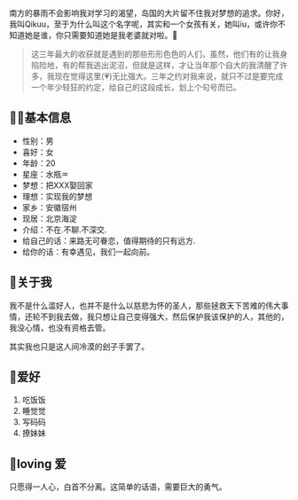   南方的暴雨不会影响我对学习的渴望，岛国的大片留不住我对梦想的追求。你好，我叫Qikuu，至于为什么叫这个名字呢，其实和一个女孩有关，她叫iu，或许你不知道她是谁，你只需要知道她是我老婆就对啦。🙉
  >这三年最大的收获就是遇到的那些形形色色的人们，虽然，他们有的让我身陷险地，有的帮我逃出泥沼，但就是这样，才让当年那个自大的我清醒了许多，我现在觉得这里(💗)无比强大。三年之约对我来说，就只不过是要完成一个年少轻狂的约定，给自己的这段成长，划上个句号而已。
## 👩‍🚀基本信息
* 性别：男
* 喜好：女
* 年龄：20
* 星座：水瓶♒
* 梦想：把XXX娶回家
* 理想：实现我的梦想
* 家乡：安徽宿州
* 现居：北京海淀
* 介绍：不在.不聊.不深交.
* 给自己的话：来路无可眷恋，值得期待的只有远方.
* 给你的话：有幸遇见，我们一起向前。

## 🦄关于我
  我不是什么滥好人，也并不是什么以慈悲为怀的圣人，那些拯救天下苦难的伟大事情，还轮不到我去做，我只想让自己变得强大，然后保护我该保护的人，其他的，我没心情，也没有资格去管。
  
  其实我也只是这人间冷漠的刽子手罢了。

## 🌈爱好
  1. 吃饭饭
  2. 睡觉觉
  3. 写码码
  4. 撩妹妹

## 💖loving 爱

  只愿得一人心，白首不分离。这简单的话语，需要巨大的勇气。
   
